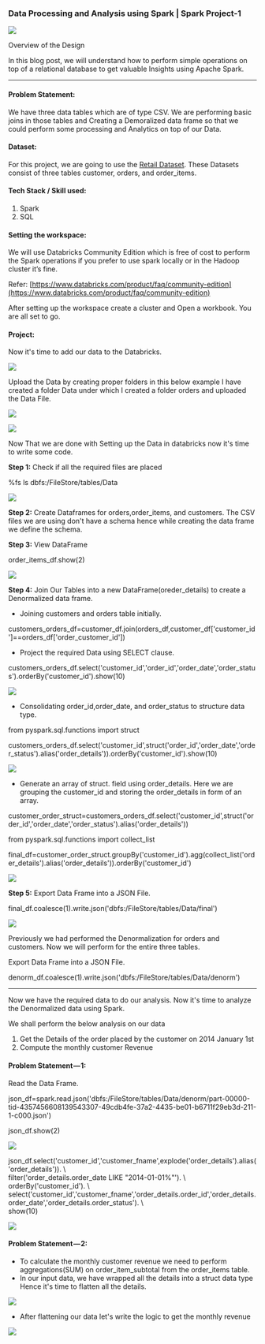 ### Data Processing and Analysis using Spark | Spark Project-1

![](https://cdn-images-1.medium.com/max/1284/1*rOe5v0px2ooR-uS1jMksTg.png)

Overview of the Design

In this blog post, we will understand how to perform simple operations on top of a relational database to get valuable Insights using Apache Spark.

----------

#### Problem Statement:

We have three data tables which are of type CSV. We are performing basic joins in those tables and Creating a Demoralized data frame so that we could perform some processing and Analytics on top of our Data.

#### Dataset:

For this project, we are going to use the [Retail Dataset](https://github.com/sidharth1805/Data-Processing-and-Analysis-using-Spark-Spark-Project-1/tree/main/Data). These Datasets consist of three tables customer, orders, and order_items.

#### Tech Stack / Skill used:

1.  Spark
2.  SQL

#### Setting the workspace:

We will use Databricks Community Edition which is free of cost to perform the Spark operations if you prefer to use spark locally or in the Hadoop cluster it’s fine.

Refer: [https://www.databricks.com/product/faq/community-edition](https://www.databricks.com/product/faq/community-edition)

After setting up the workspace create a cluster and Open a workbook. You are all set to go.

#### Project:

Now it's time to add our data to the Databricks.

![](https://cdn-images-1.medium.com/max/1284/1*3luM6g9xUS6mSd8LrM6Grg.png)

Upload the Data by creating proper folders in this below example I have created a folder Data under which I created a folder orders and uploaded the Data File.

![](https://cdn-images-1.medium.com/max/1284/1*q1y2jq4HCyl3G6DzXwVcQA.png)

![](https://cdn-images-1.medium.com/max/1284/1*03P0lXF0JXsLNO6sMzd0nA.png)

Now That we are done with Setting up the Data in databricks now it's time to write some code.

**Step 1:** Check if all the required files are placed

%fs ls dbfs:/FileStore/tables/Data

![](https://cdn-images-1.medium.com/max/1284/1*O4S_5uileBxtBJEG6XShww.png)

**Step 2:** Create Dataframes for orders,order_items, and customers. The CSV files we are using don't have a schema hence while creating the data frame we define the schema.

**Step 3:** View DataFrame

order_items_df.show(2)

![](https://cdn-images-1.medium.com/max/1284/1*fLwzJ0n53JYNF_HvJ95TOg.png)

**Step 4:** Join Our Tables into a new DataFrame(oreder_details) to create a Denormalized data frame.

-   Joining customers and orders table initially.

customers_orders_df=customer_df.join(orders_df,customer_df['customer_id']==orders_df['order_customer_id'])

-   Project the required Data using SELECT clause.

customers_orders_df.select('customer_id','order_id','order_date','order_status').orderBy('customer_id').show(10)

![](https://cdn-images-1.medium.com/max/1284/1*ld6Tas61Cx_n5zjXYAoEew.png)

-   Consolidating order_id,order_date, and order_status to structure data type.

from pyspark.sql.functions import struct

customers_orders_df.select('customer_id',struct('order_id','order_date','order_status').alias('order_details')).orderBy('customer_id').show(10)

![](https://cdn-images-1.medium.com/max/1284/1*dsrz0kso_cnF3hg8NEttNA.png)

-   Generate an array of struct. field using order_details. Here we are grouping the customer_id and storing the order_details in form of an array.

customer_order_struct=customers_orders_df.select('customer_id',struct('order_id','order_date','order_status').alias('order_details'))

from pyspark.sql.functions import collect_list

final_df=customer_order_struct.groupBy('customer_id').agg(collect_list('order_details').alias('order_details')).orderBy('customer_id')

![](https://cdn-images-1.medium.com/max/1284/1*PHJ6r19u5SVJXtMxmfgkWg.png)

**Step 5:** Export Data Frame into a JSON File.

final_df.coalesce(1).write.json('dbfs:/FileStore/tables/Data/final')

![](https://cdn-images-1.medium.com/max/1284/1*opuVNdwkT9jE2fkByiQu2g.png)

Previously we had performed the Denormalization for orders and customers. Now we will perform for the entire three tables.

Export Data Frame into a JSON File.

denorm_df.coalesce(1).write.json('dbfs:/FileStore/tables/Data/denorm')

----------

Now we have the required data to do our analysis. Now it's time to analyze the Denormalized data using Spark.

We shall perform the below analysis on our data

1.  Get the Details of the order placed by the customer on 2014 January 1st
2.  Compute the monthly customer Revenue

#### Problem Statement — 1:

Read the Data Frame.

json_df=spark.read.json('dbfs:/FileStore/tables/Data/denorm/part-00000-tid-4357456608139543307-49cdb4fe-37a2-4435-be01-b6711f29eb3d-211-1-c000.json')

json_df.show(2)

![](https://cdn-images-1.medium.com/max/1284/1*dlMPVpTiJx4wGwB2BX7kGQ.png)

json_df.select('customer_id','customer_fname',explode('order_details').alias('order_details')). \  
filter('order_details.order_date LIKE "2014-01-01%"'). \  
orderBy('customer_id'). \  
select('customer_id','customer_fname','order_details.order_id','order_details.order_date','order_details.order_status'). \  
show(10)

![](https://cdn-images-1.medium.com/max/1284/1*BoRk9EEsk3zj68o5G8gfcA.png)

#### Problem Statement — 2:

-   To calculate the monthly customer revenue we need to perform aggregations(SUM) on order_item_subtotal from the order_items table.
-   In our input data, we have wrapped all the details into a struct data type Hence it's time to flatten all the details.

![](https://cdn-images-1.medium.com/max/1284/1*ccilDd7dyxW3Cp44lk7COw.png)

-   After flattening our data let's write the logic to get the monthly revenue

![](https://cdn-images-1.medium.com/max/1284/1*2WssNX_in6Yy_JwDSeBvNA.png)

